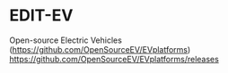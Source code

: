 # EDIT-EV
Open-source Electric Vehicles (https://github.com/OpenSourceEV/EVplatforms)
https://github.com/OpenSourceEV/EVplatforms/releases
